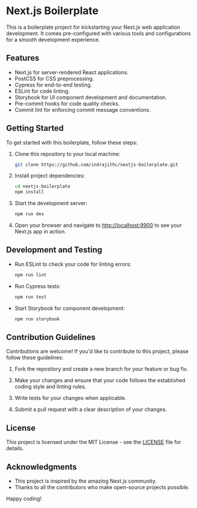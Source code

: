 # Next.js Boilerplate

This is a boilerplate project for kickstarting your Next.js web application development. It comes pre-configured with various tools and configurations for a smooth development experience.

## Features

- Next.js for server-rendered React applications.
- PostCSS for CSS preprocessing.
- Cypress for end-to-end testing.
- ESLint for code linting.
- Storybook for UI component development and documentation.
- Pre-commit hooks for code quality checks.
- Commit lint for enforcing commit message conventions.

## Getting Started

To get started with this boilerplate, follow these steps:

1. Clone this repository to your local machine:

   ```bash
   git clone https://github.com/indrajithc/nextjs-boilerplate.git
   ```

2. Install project dependencies:

   ```bash
   cd nextjs-boilerplate
   npm install
   ```

3. Start the development server:

   ```bash
   npm run dev
   ```

4. Open your browser and navigate to [http://localhost:9900](http://localhost:9900) to see your Next.js app in action.

## Development and Testing

- Run ESLint to check your code for linting errors:

  ```bash
  npm run lint
  ```

- Run Cypress tests:

  ```bash
  npm run test
  ```

- Start Storybook for component development:

  ```bash
  npm run storybook
  ```

## Contribution Guidelines

Contributions are welcome! If you'd like to contribute to this project, please follow these guidelines:

1. Fork the repository and create a new branch for your feature or bug fix.

2. Make your changes and ensure that your code follows the established coding style and linting rules.

3. Write tests for your changes when applicable.

4. Submit a pull request with a clear description of your changes.

## License

This project is licensed under the MIT License - see the [LICENSE](LICENSE) file for details.

## Acknowledgments

- This project is inspired by the amazing Next.js community.
- Thanks to all the contributors who make open-source projects possible.

Happy coding!
